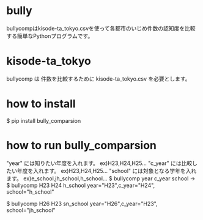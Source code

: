 # bully
bullycompはkisode-ta_tokyo.csvを使って各都市のいじめ件数の認知度を比較する簡単なPythonプログラムです。

# kisode-ta_tokyo
bullycomp は 件数を比較するために kisode-ta_tokyo.csv を必要とします。

# how to install
$ pip install bully_comparsion

# how to run bully_comparsion
"year" には知りたい年度を入れます。
ex)H23,H24,H25...
"c_year" には比較したい年度を入れます。
ex)H23,H24,H25...
"school" には対象となる学年を入れます。
ex)e_school,jh_school,h_school...
$ bullycomp year c_year school
→
$ bullycomp H23 H24 h_school
year="H23",c_year="H24", school="h_school"

$ bullycomp H26 H23 sn_school
year="H26",c_year="H23", school="jh_school"
